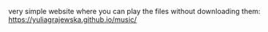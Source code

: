 very simple website where you can play the files without downloading them: https://yuliagrajewska.github.io/music/
